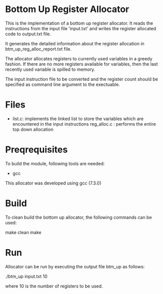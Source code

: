 # Bottom Up Register Allocator

This is the implementation of a bottom up register allocator. It reads the instructions from the input file 'input.txt' and writes the register allocated code to output.txt file. 

It generates the detailed information about the register allocation in btm_up_reg_alloc_report.txt file. 

The allocator allocates registers to currently used variables in a greedy fashion. If there are no more registers available for variables, then the last recently used variable is spilled to memory. 

The input instruction file to be converted and the register count should be specified as command line argument to the exectuable.

# Files
- list.c: implements the linked list to store the variables which are encountered in the input instructions
reg_alloc.c : performs the entire top down allocation

# Preqrequisites
To build the module, following tools are needed:
- gcc

This allocator was developed using gcc (7.3.0)

# Build
To clean build the bottom up allocator, the following commands can be used:

make clean
make 

# Run
Allocator can be run by executing the output file btm_up as follows:

./btm_up input.txt 10

where 10 is the number of registers to be used.

